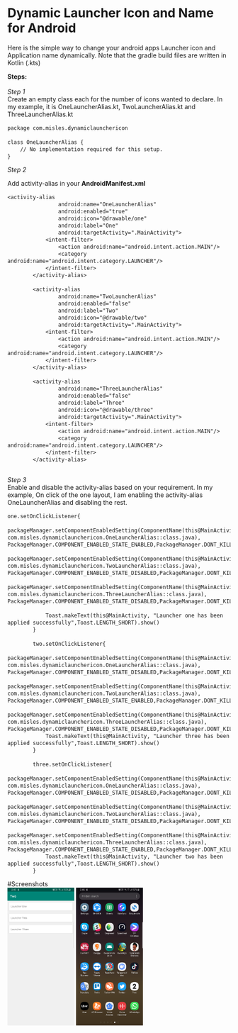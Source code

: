 
# Dynamic Launcher Icon and Name for Android

Here is the simple way to change your android apps Launcher icon and Application name dynamically. Note that the gradle build files are written in Kotlin (.kts)
 
**Steps:** <br><br>
*Step 1* <br>Create an empty class each for the number of icons wanted to declare. In my example, it is OneLauncherAlias.kt, TwoLauncherAlias.kt and ThreeLauncherAlias.kt

```
package com.misles.dynamiclaunchericon

class OneLauncherAlias {
    // No implementation required for this setup.
}
```

*Step 2* <br>

Add activity-alias in your **AndroidManifest.xml**

```
<activity-alias
                android:name="OneLauncherAlias"
                android:enabled="true"
                android:icon="@drawable/one"
                android:label="One"
                android:targetActivity=".MainActivity">
            <intent-filter>
                <action android:name="android.intent.action.MAIN"/>
                <category android:name="android.intent.category.LAUNCHER"/>
            </intent-filter>
        </activity-alias>

        <activity-alias
                android:name="TwoLauncherAlias"
                android:enabled="false"
                android:label="Two"
                android:icon="@drawable/two"
                android:targetActivity=".MainActivity">
            <intent-filter>
                <action android:name="android.intent.action.MAIN"/>
                <category android:name="android.intent.category.LAUNCHER"/>
            </intent-filter>
        </activity-alias>

        <activity-alias
                android:name="ThreeLauncherAlias"
                android:enabled="false"
                android:label="Three"
                android:icon="@drawable/three"
                android:targetActivity=".MainActivity">
            <intent-filter>
                <action android:name="android.intent.action.MAIN"/>
                <category android:name="android.intent.category.LAUNCHER"/>
            </intent-filter>
        </activity-alias>
        
 ```
 
 *Step 3* <br>
  Enable and disable the activity-alias based on your requirement. In my example, On click of the one layout, I am enabling the activity-alias OneLauncherAlias and disabling the rest.
  
```
one.setOnClickListener{
            packageManager.setComponentEnabledSetting(ComponentName(this@MainActivity, com.misles.dynamiclaunchericon.OneLauncherAlias::class.java), PackageManager.COMPONENT_ENABLED_STATE_ENABLED,PackageManager.DONT_KILL_APP)
            packageManager.setComponentEnabledSetting(ComponentName(this@MainActivity, com.misles.dynamiclaunchericon.TwoLauncherAlias::class.java), PackageManager.COMPONENT_ENABLED_STATE_DISABLED,PackageManager.DONT_KILL_APP)
            packageManager.setComponentEnabledSetting(ComponentName(this@MainActivity, com.misles.dynamiclaunchericon.ThreeLauncherAlias::class.java), PackageManager.COMPONENT_ENABLED_STATE_DISABLED,PackageManager.DONT_KILL_APP)

            Toast.makeText(this@MainActivity, "Launcher one has been applied successfully",Toast.LENGTH_SHORT).show()
        }

        two.setOnClickListener{
            packageManager.setComponentEnabledSetting(ComponentName(this@MainActivity, com.misles.dynamiclaunchericon.OneLauncherAlias::class.java), PackageManager.COMPONENT_ENABLED_STATE_DISABLED,PackageManager.DONT_KILL_APP)
            packageManager.setComponentEnabledSetting(ComponentName(this@MainActivity, com.misles.dynamiclaunchericon.TwoLauncherAlias::class.java), PackageManager.COMPONENT_ENABLED_STATE_ENABLED,PackageManager.DONT_KILL_APP)
            packageManager.setComponentEnabledSetting(ComponentName(this@MainActivity, com.misles.dynamiclaunchericon.ThreeLauncherAlias::class.java), PackageManager.COMPONENT_ENABLED_STATE_DISABLED,PackageManager.DONT_KILL_APP)
            Toast.makeText(this@MainActivity, "Launcher three has been applied successfully",Toast.LENGTH_SHORT).show()
        }

        three.setOnClickListener{
            packageManager.setComponentEnabledSetting(ComponentName(this@MainActivity, com.misles.dynamiclaunchericon.OneLauncherAlias::class.java), PackageManager.COMPONENT_ENABLED_STATE_DISABLED,PackageManager.DONT_KILL_APP)
            packageManager.setComponentEnabledSetting(ComponentName(this@MainActivity, com.misles.dynamiclaunchericon.TwoLauncherAlias::class.java), PackageManager.COMPONENT_ENABLED_STATE_DISABLED,PackageManager.DONT_KILL_APP)
            packageManager.setComponentEnabledSetting(ComponentName(this@MainActivity, com.misles.dynamiclaunchericon.ThreeLauncherAlias::class.java), PackageManager.COMPONENT_ENABLED_STATE_ENABLED,PackageManager.DONT_KILL_APP)
            Toast.makeText(this@MainActivity, "Launcher two has been applied successfully",Toast.LENGTH_SHORT).show()
        }
```

#Screenshots 
<br>
<img src="./Screenshots/one.png" width="30%" />       <img src="./Screenshots/two.png" width="30%" />
